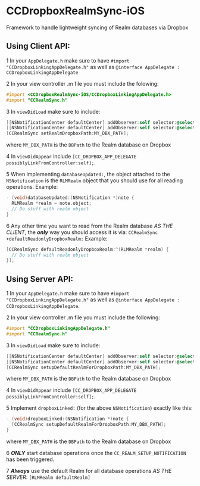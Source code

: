 CCDropboxRealmSync-iOS
======================

Framework to handle lightweight syncing of Realm databases via Dropbox

## Using Client API:

1 In your `AppDelegate.h` make sure to have `#import "CCDropboxLinkingAppDelegate.h"` as well as `@interface AppDelegate : CCDropboxLinkingAppDelegate`

2 In your view controller .m file you must include the folowing:
```objectivec
#import <CCDropboxRealmSync-iOS/CCDropboxLinkingAppDelegate.h>
#import "CCRealmSync.h"
```
3 In `viewDidLoad` make sure to include:
```objectivec
[[NSNotificationCenter defaultCenter] addObserver:self selector:@selector(databaseUpdated:) name:CC_NEW_REALM_NOTIFICATION object:nil]; // Sign up for notifications for the Realm Database
[[NSNotificationCenter defaultCenter] addObserver:self selector:@selector(reloadUIBecauseDropboxIsLinkedNow) name:CC_DROPBOX_LINK_NOTIFICATION object:nil];
[CCRealmSync setRealmDropboxPath:MY_DBX_PATH];
```
where `MY_DBX_PATH` is the `DBPath` to the Realm database on Dropbox

4 In `viewDidAppear` include `[CC_DROPBOX_APP_DELEGATE possiblyLinkFromController:self];`.

5 When implementing `databaseUpdated:`, the object attached to the `NSNotification` is the `RLMRealm` object that you should use for all reading operations. Example:
```objectivec
- (void)databaseUpdated:(NSNotification *)note {
  RLMRealm *realm = note.object; 
  // Do stuff with realm object
}
```

6 Any other time you want to read from the Realm database _AS THE CLIENT_, the **_only_** way you should access it is via: `CCRealmSync +defaultReadonlyDropboxRealm:` Example:
```objectivec
[CCRealmSync defaultReadonlyDropboxRealm:^(RLMRealm *realm) {
  // Do stuff with realm object
}];
```
## Using Server API:

1 In your `AppDelegate.h` make sure to have `#import "CCDropboxLinkingAppDelegate.h"` as well as `@interface AppDelegate : CCDropboxLinkingAppDelegate`.

2 In your view controller .m file you must include the following:
```objectivec
#import "CCDropboxLinkingAppDelegate.h"
#import "CCRealmSync.h"
```

3 In `viewDidLoad` make sure to include:
```objectivec
[[NSNotificationCenter defaultCenter] addObserver:self selector:@selector(dropboxLinked:) name:CC_DROPBOX_LINK_NOTIFICATION object:nil];
[[NSNotificationCenter defaultCenter] addObserver:self selector:@selector(startDatabaseOperations) name:CC_REALM_SETUP_NOTIFICATION object:nil];
[CCRealmSync setupDefaultRealmForDropboxPath:MY_DBX_PATH];
```
where `MY_DBX_PATH` is the `DBPath` to the Realm database on Dropbox

4 In `viewDidAppear` include `[CC_DROPBOX_APP_DELEGATE possiblyLinkFromController:self];`.

5 Implement `dropboxLinked:` (for the above `NSNotification`) exactly like this:
```objectivec
- (void)dropboxLinked:(NSNotification *)note {
  [CCRealmSync setupDefaultRealmForDropboxPath:MY_DBX_PATH];
}
```
where `MY_DBX_PATH` is the `DBPath` to the Realm database on Dropbox

6 **_ONLY_** start database operations once the `CC_REALM_SETUP_NOTIFICATION` has been triggered.

7 **_Always_** use the default Realm for all database operations _AS THE SERVER_: `[RLMRealm defaultRealm]`
